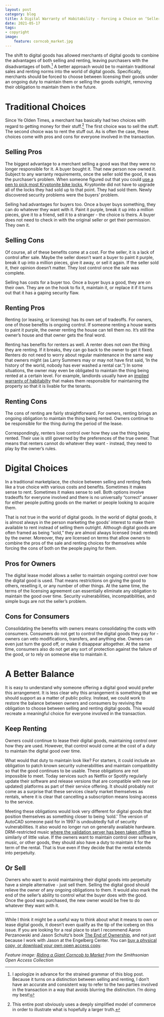 ```yaml
---
layout: post
category: blog
title: A Digital Warranty of Habitability - Forcing a Choice on ‘Sellers’ of Digital Goods
date: 2021-05-17
tags:
- copyright
image:
    feature: corncob_market.jpg
---
```

The shift to digital goods has allowed merchants of digital goods to combine the advantages of both selling and renting, leaving purchasers with the disadvantages of both.[^1]  A better approach would be to maintain traditional sales and renting norms into the world of digital goods. Specifically, merchants should be forced to choose between licensing their goods under an ongoing duty to maintain them or selling the goods outright, removing their obligation to maintain them in the future.

# Traditional Choices

Since Ye Olden Times, a merchant has basically had two choices with regard to getting money for their stuff.[^2]  The first choice was to sell the stuff.  The second choice was to rent the stuff out.  As is often the case, these choices come with pros and cons for everyone involved in the transaction.

## Selling Pros

The biggest advantage to a merchant selling a good was that they were no longer responsible for it.  A buyer bought it.  That new person now owned it.  Subject to any warranty requirements, once the seller sold the good, it was the purchaser’s problem.  When someone figured out that you could [use a pen to pick most Kryptonite bike locks](https://www.wired.com/2004/09/twist-a-pen-open-a-lock/), Kryptonite did not have to upgrade all of the locks they had sold up to that point.  They had sold them.  Newly discovered security problems were the buyers’ problem.

Selling had advantages for buyers too. Once a buyer buys something, they can do whatever they want with it.  Paint it purple, break it up into a million pieces, give it to a friend, sell it to a stranger - the choice is theirs.  A buyer does not need to check in with the original seller or get their permission.  They own it.

## Selling Cons

Of course, all of these benefits come at a cost. For the seller, it is a lack of control after sale.  Maybe the seller doesn’t want a buyer to paint it purple, break it up into a million pieces, give it away, or sell it again.  If the seller sold it, their opinion doesn’t matter.  They lost control once the sale was complete.

Selling has costs for a buyer too. Once a buyer buys a good, they are on their own. They are on the hook to fix it, maintain it, or replace it if it turns out that it has a gaping security flaw.  

## Renting Pros

Renting (or leasing, or licensing) has its own set of tradeoffs.  For owners, one of those benefits is ongoing control.  If someone renting a house wants to paint it purple, the owner renting the house can tell them no.  It’s still the owner’s house and that owner gets the final word.

Renting has benefits for renters as well.  A renter does not own the thing they are renting. If it breaks, they can go back to the owner to get it fixed.  Renters do not need to worry about regular maintenance in the same way that owners might (as Larry Summers may or may not have first said, ‘In the history of the world, nobody has ever washed a rental car.”)  In some situations, the owner may even be obligated to maintain the thing being rented at a certain level.  For example, landlords usually have an [implied warranty of habitabilty](https://www.law.cornell.edu/wex/implied_warranty_of_habitability) that makes them responsible for maintaining the property so that it is livable for the tenants.

## Renting Cons

The cons of renting are fairly straightforward. For owners, renting brings an ongoing obligation to maintain the thing being rented. Owners continue to be responsible for the thing during the period of the lease.

Correspondingly, renters lose control over how they use the thing being rented.  Their use is still governed by the preferences of the true owner.  That means that renters cannot do whatever they want - instead, they need to play by the owner’s rules.

# Digital Choices

In a traditional marketplace, the choice between selling and renting feels like a true choice with various costs and benefits.  Sometimes it makes sense to rent.  Sometimes it makes sense to sell.  Both options involve tradeoffs for everyone involved and there is no universally “correct” answer for either people putting goods on the market or people looking to acquire them.

That is not true in the world of digital goods.  In the world of digital goods, it is almost always in the person marketing the goods’ interest to make them available to rent instead of selling them outright.  Although digital goods are often framed as being “sold,” they are almost always licensed (read: rented) by the owner.  Moreover, they are licensed on terms that allow owners to combine the pros of the sale and renting choices for themselves while forcing the cons of both on the people paying for them.

## Pros for Owners

The digital lease model allows a seller to maintain ongoing control over how the digital good is used.  That means restrictions on giving the good to others, reselling it, or any number of other things. At the same time, the terms of the licensing agreement can essentially eliminate any obligation to maintain the good over time.  Security vulnerabilities, incompatibilities, and simple bugs are not the seller’s problem.

## Cons for Consumers

Consolidating the benefits with owners means consolidating the costs with consumers.  Consumers do not get to control the digital goods they pay for - owners can veto modifications, transfers, and anything else.  Owners can even just turn the good off, or make it disappear altogether.  At the same time, consumers also do not get any sort of protection against the failure of the good, or to rely on someone else to maintain it.  

# A Better Balance

It is easy to understand why someone offering a digital good would prefer this arrangement.  It is less clear why this arrangement is something that we should support as a matter of public policy.  Instead, we could work to restore the balance between owners and consumers by reviving the obligation to choose between selling and renting digital goods.  This would recreate a meaningful choice for everyone involved in the transaction.

## Keep Renting

Owners could continue to lease their digital goods, maintaining control over how they are used.  However, that control would come at the cost of a duty to maintain the digital good over time.

What would that duty to maintain look like? For starters, it could include an obligation to patch known security vulnerabilities and maintain compatibility so that the good continues to be usable.  These obligations are not impossible to meet. Today services such as Netflix or Spotify regularly update their software and release versions that are compatible with new (or updated) platforms as part of their service offering.  It should probably not come as a surprise that these services clearly market themselves as rentals, where it is clear that cancelling a subscription means losing access to the service.

Meeting these obligations would look very different for digital goods that position themselves as something closer to being ‘sold.’  The version of AutoCAD someone paid for in 1997 is undoubtedly full of security vulnerabilities.  It also would no longer run on generally available hardware.  DRM-restricted music [where the validation server has been taken offline](https://www.wired.com/2008/07/so-long-and-tha/) is similarly of little value.  If the owners want to maintain control over software, music, or other goods, they should also have a duty to maintain it for the term of the rental.  That is true even if they decide that the rental extends into perpetuity.  

## Or Sell

Owners who want to avoid maintaining their digital goods into perpetuity have a simple alternative - just sell them.  Selling the digital good should relieve the owner of any ongoing obligations to them.  It would also mark the end of the seller’s ability to control what the buyer does with the good.  Once the good was purchased, the new owner would be free to do whatever they want with it.

---

While I think it might be a useful way to think about what it means to own or lease digital goods, it doesn’t even qualify as the tip of the iceberg on this issue.  If you are looking for a real place to start I recommend Aaron Perzanowski and Jason Schultz’s book [The End of Ownership](http://www.theendofownership.com/), and not just because I work with Jason at the Engelberg Center.  You can [buy a physical copy, or download your own open access copy](https://mitpress.mit.edu/books/end-ownership).

[^1]: I apologize in advance for the strained grammar of this blog post.  Because it turns on a distinction between selling and renting, I don’t have an accurate and consistent way to refer to the two parties involved in the transaction in a way that avoids blurring the distinction.  I’m doing my best!

[^2]: This entire post obviously uses a deeply simplified model of commerce in order to illustrate what is hopefully a larger truth.

*Feature image: [Riding a Giant Corncob to Market](https://www.si.edu/object/riding-giant-corncob-market:saam_1994.91.115) from the Smithsonian Open Access Collection*
